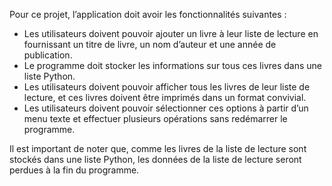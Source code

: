 Pour ce projet, l’application doit avoir les fonctionnalités suivantes :

* Les utilisateurs doivent pouvoir ajouter un livre à leur liste de lecture en fournissant un titre de livre, un nom d’auteur et une année de publication.
* Le programme doit stocker les informations sur tous ces livres dans une liste Python.
* Les utilisateurs doivent pouvoir afficher tous les livres de leur liste de lecture, et ces livres doivent être imprimés dans un format convivial.
* Les utilisateurs doivent pouvoir sélectionner ces options à partir d’un menu texte et effectuer plusieurs opérations sans redémarrer le programme. 

Il est important de noter que, comme les livres de la liste de lecture sont stockés dans une liste Python, les données de la liste de lecture seront perdues à la fin du programme.